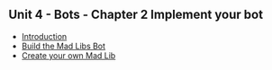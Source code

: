 ## Unit 4 - Bots - Chapter 2 Implement your bot


 - [Introduction](./01-introduction.md)
 - [Build the Mad Libs Bot](./02-buildit.md)
 - [Create your own Mad Lib](./03-mymadlib.md)
